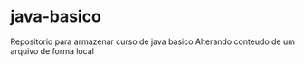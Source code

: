 # java-basico
Repositorio para armazenar curso de java basico
Alterando conteudo de um arquivo de forma local
